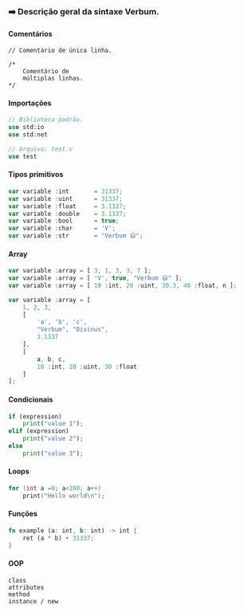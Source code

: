 ### :arrow_right: Descrição geral da sintaxe Verbum.

#### Comentários
```
// Comentário de única linha.

/*
    Comentário de
    múltiplas linhas.
*/
```


#### Importações
```php
// Biblioteca padrão.
use std:io
use std:net

// Arquivo: test.v
use test
```


#### Tipos primitivos
```javascript
var variable :int       = 31337;
var variable :uint      = 31337;
var variable :float     = 3.1337;
var variable :double    = 3.1337;
var variable :bool      = true;
var variable :char      = 'V';
var variable :str       = "Verbum 😃";
```


#### Array

```javascript
var variable :array = [ 3, 1, 3, 3, 7 ];
var variable :array = [ 'V', true, "Verbum 😃" ];
var variable :array = [ 10 :int, 20 :uint, 30.3, 40 :float, n ];

var variable :array = [
    1, 2, 3,
    [
        'a', 'b', 'c',
        "Verbum", "Divinus",
        3.1337
    ],
    [
        a, b, c,
        10 :int, 20 :uint, 30 :float
    ]
];

```


#### Condicionais
```python
if (expression) 
    print("value 1");
elif (expression)
    print("value 2");
else
    print("value 3");
```

#### Loops
```c++
for (int a =0; a<100; a++)
    print("Hello world\n");
```

#### Funções
```rust
fn example (a: int, b: int) -> int {
    ret (a * b) + 31337;
}
```

#### OOP
```
class
attributes
method
instance / new
```


